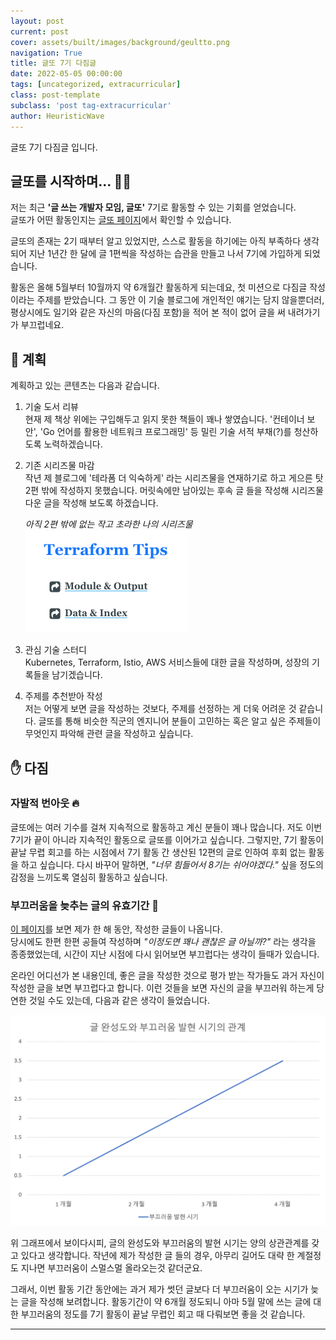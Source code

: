 ```yaml
---
layout: post
current: post
cover: assets/built/images/background/geultto.png
navigation: True
title: 글또 7기 다짐글
date: 2022-05-05 00:00:00
tags: [uncategorized, extracurricular]
class: post-template
subclass: 'post tag-extracurricular'
author: HeuristicWave
---
```

글또 7기 다짐글 입니다.  

## 글또를 시작하며... 🏃🏻

저는 최근 **'글 쓰는 개발자 모임, 글또'** 7기로 활동할 수 있는 기회를 얻었습니다. <br>
글또가 어떤 활동인지는 [글또 페이지](https://www.notion.so/zzsza/ac5b18a482fb4df497d4e8257ad4d516 )에서 확인할 수 있습니다.  

글또의 존재는 2기 때부터 알고 있었지만, 스스로 활동을 하기에는 아직 부족하다 생각되어
지난 1년간 한 달에 글 1편씩을 작성하는 습관을 만들고 나서 7기에 가입하게 되었습니다.

활동은 올해 5월부터 10월까지 약 6개월간 활동하게 되는데요, 첫 미션으로 다짐글 작성이라는 주제를 받았습니다.
그 동안 이 기술 블로그에 개인적인 얘기는 담지 않을뿐더러,
평상시에도 일기와 같은 자신의 마음(다짐 포함)을 적어 본 적이 없어 글을 써 내려가기가 부끄럽네요. 

## 🧩 계획

계획하고 있는 콘텐츠는 다음과 같습니다.

1. 기술 도서 리뷰 <br>
   현재 제 책상 위에는 구입해두고 읽지 못한 책들이 꽤나 쌓였습니다.
   '컨테이너 보안', 'Go 언어를 활용한 네트워크 프로그래밍' 등 밀린 기술 서적 부채(?)를 청산하도록 노력하겠습니다.
   
2. 기존 시리즈물 마감 <br>
   작년 제 블로그에 '테라폼 더 익숙하게' 라는 시리즈물을 연재하기로 하고 게으른 탓 2편 밖에 작성하지 못했습니다.
   머릿속에만 남아있는 후속 글 들을 작성해 시리즈물 다운 글을 작성해 보도록 하겠습니다. <br>

   *아직 2편 밖에 없는 작고 초라한 나의 시리즈물*
   ![posting_quality](../../assets/built/images/post/etc/series.png)
  
3. 관심 기술 스터디 <br>
   Kubernetes, Terraform, Istio, AWS 서비스들에 대한 글을 작성하며, 성장의 기록들을 남기겠습니다.

4. 주제를 추천받아 작성 <br>
   저는 어떻게 보면 글을 작성하는 것보다, 주제를 선정하는 게 더욱 어려운 것 같습니다.
   글또를 통해 비슷한 직군의 엔지니어 분들이 고민하는 혹은 알고 싶은 주제들이 무엇인지 파악해 관련 글을 작성하고 싶습니다. 
   

## ✋ 다짐

### 자발적 번아웃 🔥

글또에는 여러 기수를 걸쳐 지속적으로 활동하고 계신 분들이 꽤나 많습니다.
저도 이번 7기가 끝이 아니라 지속적인 활동으로 글또를 이어가고 싶습니다.
그렇지만, 7기 활동이 끝날 무렵 회고를 하는 시점에서 7기 활동 간 생산된 12편의 글로 인하여 후회 없는 활동을 하고 싶습니다.
다시 바꾸어 말하면, *"너무 힘들어서 8기는 쉬어야겠다."* 싶을 정도의 감정을 느끼도록 열심히 활동하고 싶습니다.

### 부끄러움을 늦추는 글의 유효기간 🙈

[이 페이지](https://heuristicwave.github.io/archive )를 보면 제가 한 해 동안, 작성한 글들이 나옵니다. <br>
당시에도 한편 한편 공들여 작성하며 *"이정도면 꽤나 괜찮은 글 아닐까?"* 라는 생각을 종종했었는데,
시간이 지난 시점에 다시 읽어보면 부끄럽다는 생각이 들때가 있습니다.    

온라인 어디선가 본 내용인데, 좋은 글을 작성한 것으로 평가 받는 작가들도 과거 자신이 작성한 글을 보면 부끄럽다고 합니다.
이런 것들을 보면 자신의 글을 부끄러워 하는게 당연한 것일 수도 있는데, 다음과 같은 생각이 들었습니다.

![posting_quality](../../assets/built/images/post/etc/graph.png)

위 그래프에서 보이다시피, 글의 완성도와 부끄러움의 발현 시기는 양의 상관관계를 갖고 있다고 생각합니다.
작년에 제가 작성한 글 들의 경우, 아무리 길어도 대략 한 계절정도 지나면 부끄러움이 스멀스멀 올라오는것 같더군요.

그래서, 이번 활동 기간 동안에는 과거 제가 썻던 글보다 더 부끄러움이 오는 시기가 늦는 글을 작성해 보려합니다.
활동기간이 약 6개월 정도되니 아마 5월 말에 쓰는 글에 대한 부끄러움의 정도를 7기 활동이 끝날 무렵인 회고 때 다뤄보면 좋을 것 같습니다.

---
